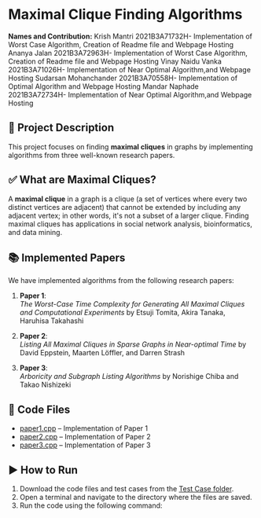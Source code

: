 # Maximal Clique Finding Algorithms  
**Names and Contribution:**
Krish Mantri 2021B3A71732H- Implementation of Worst Case Algorithm, Creation of Readme file and Webpage Hosting
Ananya Jalan 2021B3A72963H- Implementation of Worst Case Algorithm, Creation of Readme file and Webpage Hosting
Vinay Naidu Vanka 2021B3A71026H- Implementation of Near Optimal Algorithm,and Webpage Hosting
Sudarsan Mohanchander 2021B3A70558H- Implementation of Optimal Algorithm and Webpage Hosting
Mandar Naphade 2021B3A72734H- Implementation of Near Optimal Algorithm,and Webpage Hosting

## 📖 Project Description  
This project focuses on finding **maximal cliques** in graphs by implementing algorithms from three well-known research papers.  

## ✅ What are Maximal Cliques?  
A **maximal clique** in a graph is a clique (a set of vertices where every two distinct vertices are adjacent) that cannot be extended by including any adjacent vertex; in other words, it's not a subset of a larger clique. Finding maximal cliques has applications in social network analysis, bioinformatics, and data mining.  

## 📚 Implemented Papers  
We have implemented algorithms from the following research papers:  

1. **Paper 1**:  
*The Worst-Case Time Complexity for Generating All Maximal Cliques and Computational Experiments*  by Etsuji Tomita, Akira Tanaka, Haruhisa Takahashi  

2. **Paper 2**:  
*Listing All Maximal Cliques in Sparse Graphs in Near-optimal Time*  by David Eppstein, Maarten Löffler, and Darren Strash  

3. **Paper 3**:  
*Arboricity and Subgraph Listing Algorithms* by Norishige Chiba and Takao Nishizeki  

## 📂 Code Files  
- [paper1.cpp](https://github.com/Krish080403/DAA-Assignment-1/blob/main/paper1.cpp) – Implementation of Paper 1  
- [paper2.cpp](https://github.com/Krish080403/DAA-Assignment-1/blob/main/paper2.cpp) – Implementation of Paper 2  
- [paper3.cpp](https://github.com/Krish080403/DAA-Assignment-1/blob/main/paper3.cpp) – Implementation of Paper 3  

## ▶️ How to Run  
1. Download the code files and test cases from the [Test Case folder](https://github.com/Krish080403/DAA-Assignment-1/tree/main/Test%20Cases).  
2. Open a terminal and navigate to the directory where the files are saved.  
3. Run the code using the following command:


